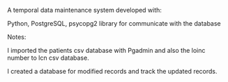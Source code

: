 A temporal data maintenance system developed with:

Python,
PostgreSQL,
psycopg2 library for communicate with the database

Notes:

I imported the patients csv database with Pgadmin and also the loinc number to lcn csv database.

I created a database for modified records and track the updated records.
